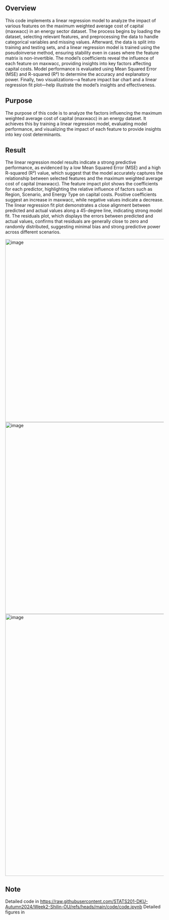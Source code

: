 ## Overview
This code implements a linear regression model to analyze the impact of various features on the maximum weighted average cost of capital (maxwacc) in an energy sector dataset. The process begins by loading the dataset, selecting relevant features, and preprocessing the data to handle categorical variables and missing values. Afterward, the data is split into training and testing sets, and a linear regression model is trained using the pseudoinverse method, ensuring stability even in cases where the feature matrix is non-invertible. The model’s coefficients reveal the influence of each feature on maxwacc, providing insights into key factors affecting capital costs. Model performance is evaluated using Mean Squared Error (MSE) and R-squared (R²) to determine the accuracy and explanatory power. Finally, two visualizations—a feature impact bar chart and a linear regression fit plot—help illustrate the model’s insights and effectiveness.
## Purpose
The purpose of this code is to analyze the factors influencing the maximum weighted average cost of capital (maxwacc) in an energy dataset. It achieves this by training a linear regression model, evaluating model performance, and visualizing the impact of each feature to provide insights into key cost determinants.
## Result
The linear regression model results indicate a strong predictive performance, as evidenced by a low Mean Squared Error (MSE) and a high R-squared (R²) value, which suggest that the model accurately captures the relationship between selected features and the maximum weighted average cost of capital (maxwacc). The feature impact plot shows the coefficients for each predictor, highlighting the relative influence of factors such as Region, Scenario, and Energy Type on capital costs. Positive coefficients suggest an increase in maxwacc, while negative values indicate a decrease. The linear regression fit plot demonstrates a close alignment between predicted and actual values along a 45-degree line, indicating strong model fit. The residuals plot, which displays the errors between predicted and actual values, confirms that residuals are generally close to zero and randomly distributed, suggesting minimal bias and strong predictive power across different scenarios.

<img width="580" alt="image" src="https://github.com/user-attachments/assets/20912fdf-5026-4d3f-b963-8e47edbd2479">
<img width="608" alt="image" src="https://github.com/user-attachments/assets/7f879090-1f52-4c1d-a620-0641763b960f">
<img width="830" alt="image" src="https://github.com/user-attachments/assets/ba95f3d2-1cb1-4a99-9841-cdb1751a01e5">

## Note 
Detailed code in https://raw.githubusercontent.com/STATS201-DKU-Autumn2024/Week2-Shilin-OU/refs/heads/main/code/code.ipynb
Detailed figures in 




